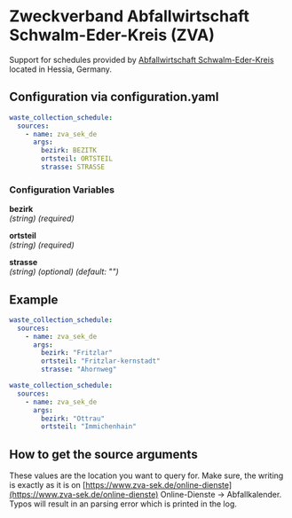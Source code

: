 # Zweckverband Abfallwirtschaft Schwalm-Eder-Kreis (ZVA)

Support for schedules provided by [Abfallwirtschaft Schwalm-Eder-Kreis](https://www.zva-sek.de/) located in Hessia, Germany.

## Configuration via configuration.yaml

```yaml
waste_collection_schedule:
  sources:
    - name: zva_sek_de
      args:
        bezirk: BEZITK
        ortsteil: ORTSTEIL
        strasse: STRASSE

```

### Configuration Variables

**bezirk**  
*(string) (required)*

**ortsteil**  
*(string) (required)*

**strasse**  
*(string) (optional) (default: "")*


## Example

```yaml
waste_collection_schedule:
  sources:
    - name: zva_sek_de
      args:
        bezirk: "Fritzlar"
        ortsteil: "Fritzlar-kernstadt"
        strasse: "Ahornweg"
```

```yaml
waste_collection_schedule:
  sources:
    - name: zva_sek_de
      args:
        bezirk: "Ottrau"
        ortsteil: "Immichenhain"

```

## How to get the source arguments

These values are the location you want to query for. Make sure, the writing is exactly as it is on [https://www.zva-sek.de/online-dienste](https://www.zva-sek.de/online-dienste) Online-Dienste -> Abfallkalender. Typos will result in an parsing error which is printed in the log.
